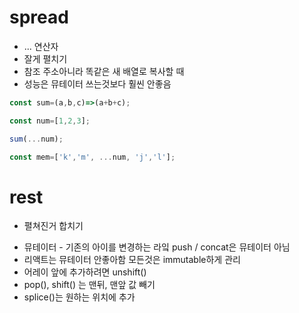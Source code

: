 # spread
- ... 연산자
- 잘게 펼치기
- 참조 주소아니라 똑같은 새 배열로 복사할 때 
- 성능은 뮤테이터 쓰는것보다 훨씬 안좋음

```javascript
const sum=(a,b,c)=>(a+b+c);

const num=[1,2,3];

sum(...num);

const mem=['k','m', ...num, 'j','l'];

```
# rest
- 펼쳐진거 합치기


* 뮤테이터 - 기존의 아이를 변경하는 라잌 push / concat은 뮤테이터 아님
* 리액트는 뮤테이터 안좋아함 모든것은 immutable하게 관리
* 어레이 앞에 추가하려면 unshift()
* pop(), shift() 는 맨뒤, 맨앞 값 빼기
* splice()는 원하는 위치에 추가
